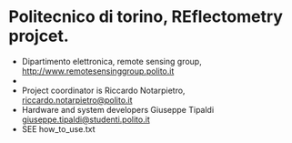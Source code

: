 # Politecnico di torino, REflectometry projcet.        
* Dipartimento elettronica, remote sensing group,  http://www.remotesensinggroup.polito.it
*
* Project coordinator is Riccardo Notarpietro, riccardo.notarpietro@polito.it
* Hardware and system developers Giuseppe Tipaldi giuseppe.tipaldi@studenti.polito.it
* SEE how_to_use.txt
